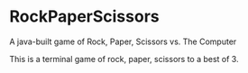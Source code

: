 # RockPaperScissors
A java-built game of Rock, Paper, Scissors vs. The Computer

This is a terminal game of rock, paper, scissors to a best of 3.
